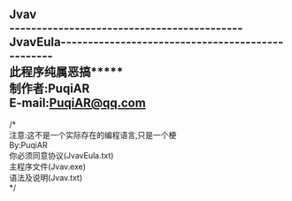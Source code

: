 Jvav  
-------------------------------------------JvavEula-------------------------------------------------  
****************************************此程序纯属恶搞*********************************************  
                                                            制作者:PuqiAR  
                                                        E-mail:PuqiAR@qq.com  
-----------------------------------------------------------------------------------------------------  
/*  
注意:这不是一个实际存在的编程语言,只是一个梗  
By:PuqiAR  
你必须同意协议(JvavEula.txt)  
主程序文件(Jvav.exe)  
语法及说明(Jvav.txt)  
*/  


                                                          
